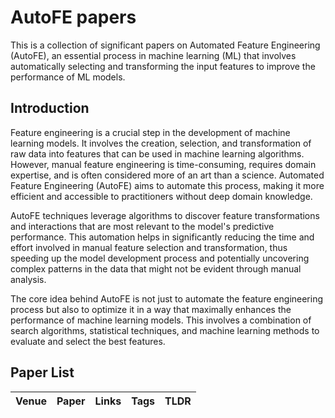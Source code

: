 # AutoFE papers
This is a collection of significant papers on Automated Feature Engineering (AutoFE), an essential process in machine learning (ML) that involves automatically selecting and transforming the input features to improve the performance of ML models.

## Introduction

Feature engineering is a crucial step in the development of machine learning models. It involves the creation, selection, and transformation of raw data into features that can be used in machine learning algorithms. However, manual feature engineering is time-consuming, requires domain expertise, and is often considered more of an art than a science. Automated Feature Engineering (AutoFE) aims to automate this process, making it more efficient and accessible to practitioners without deep domain knowledge.

AutoFE techniques leverage algorithms to discover feature transformations and interactions that are most relevant to the model's predictive performance. This automation helps in significantly reducing the time and effort involved in manual feature selection and transformation, thus speeding up the model development process and potentially uncovering complex patterns in the data that might not be evident through manual analysis.

The core idea behind AutoFE is not just to automate the feature engineering process but also to optimize it in a way that maximally enhances the performance of machine learning models. This involves a combination of search algorithms, statistical techniques, and machine learning methods to evaluate and select the best features.

## Paper List


| Venue     | Paper                                                        |                            Links                             |   Tags    | TLDR                                                         |
| :-------- | :----------------------------------------------------------- | :----------------------------------------------------------: | :-------: | :----------------------------------------------------------- |
